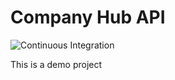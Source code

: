 # Company Hub API

![Continuous Integration](https://github.com/roadtoarch/companyhub-api-java/workflows/Continuous%20Integration/badge.svg?branch=master)

This is a demo project